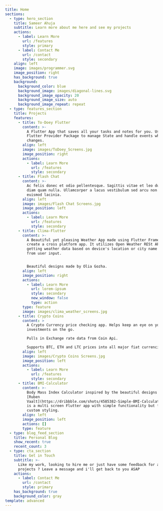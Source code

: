 ```yaml
---
title: Home
sections:
  - type: hero_section
    title: Sameer Ahuja
    subtitle: Learn more about me here and see my projects
    actions:
      - label: Learn More
        url: /features
        style: primary
      - label: Contact Me
        url: /contact
        style: secondary
    align: left
    image: images/programmer.svg
    image_position: right
    has_background: true
    background:
      background_color: blue
      background_image: images/diagonal-lines.svg
      background_image_opacity: 20
      background_image_size: auto
      background_image_repeat: repeat
  - type: features_section
    title: Projects
    features:
      - title: To-Doey Flutter
        content: >-
          A Flutter App that saves all your tasks and notes for you. Uses
          Flutter Provider Package to manage State and handle events when state
          changes.
        align: left
        image: images/ToDoey_Screens.jpg
        image_position: right
        actions:
          - label: Learn More
            url: /features
            style: secondary
      - title: Flash Chat
        content: >-
          Ac felis donec et odio pellentesque. Sagittis vitae et leo duis ut
          diam quam nulla. Ullamcorper a lacus vestibulum sed arcu non odio
          euismod lacinia.
        align: left
        image: images/Flash Chat Screens.jpg
        image_position: left
        actions:
          - label: Learn More
            url: /features
            style: secondary
      - title: Clima-Flutter
        content: >-
          A Beautiful yet pleasing Weather App made using Flutter Framework to
          create a cross platform app. It utilizes Open Weather RESt API for
          getting weather data based on device's location or city name taken
          from user input.


          Beautiful designs made by Olia Gozha.
        align: left
        image_position: right
        actions:
          - label: Learn More
            url: lorem-ipsum
            style: secondary
            new_window: false
            type: action
        type: feature
        image: images/clima_weather_screens.jpg
      - title: Crypto Coins
        content: >
          A Crypto Currency price checking app. Helps keep an eye on your crypto
          investments on the go.

          Pulls in Exchange rate data from Coin Api.

          Supports BTC, ETH and LTC prices into all major fiat currencies.
        align: left
        image: images/Crypto Coins Screens.jpg
        image_position: left
        actions:
          - label: Learn More
            url: /features
            style: secondary
      - title: BMI-Calculator
        content: >-
          Body Mass Index Calculator inspired by the beautiful designs made by
          [Ruben
          Vaalt](https://dribbble.com/shots/4585382-Simple-BMI-Calculator). It
          is a multi screen Flutter app with simple functionality but full-on
          custom styling. 
        align: left
        image_position: left
        actions: []
        type: feature
  - type: blog_feed_section
    title: Personal Blog
    show_recent: true
    recent_count: 3
  - type: cta_section
    title: Get in Touch
    subtitle: >-
      Like my work, looking to hire me or just have some feedback for any of the
      projects ? Leave a message and i'll get back to you ASAP
    actions:
      - label: Contact Me
        url: /contact
        style: primary
    has_background: true
    background_color: gray
template: advanced
---
```

